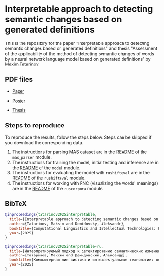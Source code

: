 <h1>Interpretable approach to detecting semantic changes based on generated definitions</h1>

This is the repository for the paper "Interpretable approach to detecting semantic changes based on generated
definitions" and thesis "Assessment of the applicability of the method of
detecting semantic changes of words by a neural network language model based on generated
definitions" by [Maxim Tatarinov](https://github.com/tatarinovst2)

## PDF files

- [Paper](paper/main.pdf)

- [Poster](poster/main.pdf)

- [Thesis](thesis/main.pdf)

## Steps to reproduce

To reproduce the results, follow the steps below. Steps can be skipped if you download the corresponding data.

1. The instructions for parsing MAS dataset are in the
[README](mas_parser/README.md) of the `mas_parser` module.
2. The instructions for training the model, initial testing and inference are in the
[README](model/docs/Model%20training.md) of the `model` module.
3. The instructions for evaluating the model with `rushifteval` are in the
[README](rushifteval/README.md) of the `rushifteval` module.
4. The instructions for working with RNC (visualizing the words' meanings) are in the
[README](ruscorpora/README.md) of the `ruscorpora` module.

## BibTeX

```bibtex
@inproceedings{tatarinov2025interpretable,
  title={Interpretable approach to detecting semantic changes based on generated definitions},
  author={Tatarinov, Maksim and Demidovsky, Aleksandr},
  booktitle={Computational Linguistics and Intellectual Technologies: Proceedings of the International Conference “Dialogue 2025”},
  year={2025}
}
```

```bibtex
@inproceedings{tatarinov2025interpretable-ru,
  title={Интерпретируемый подход к детектированию семантических изменений слов на основе генерируемых определений},
  author={Татаринов, Максим and Демидовский, Александр},
  booktitle={Компьютерная лингвистика и интеллектуальные технологии: по материалам международной конференции «Диалог 2025»},
  year={2025}
}
```
